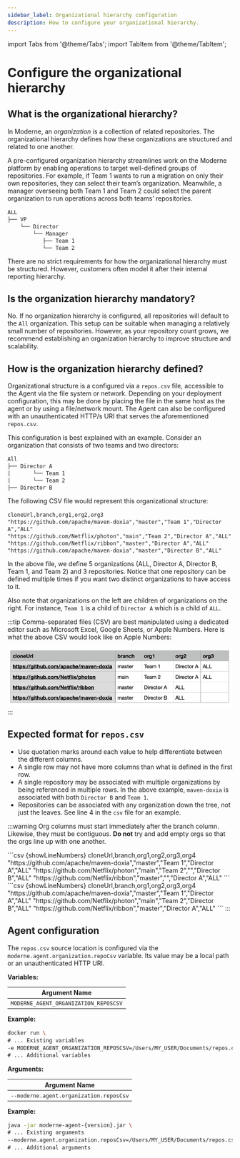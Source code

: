 ```yaml
---
sidebar_label: Organizational hierarchy configuration
description: How to configure your organizational hierarchy.
---
```


import Tabs from '@theme/Tabs';
import TabItem from '@theme/TabItem';


# Configure the organizational hierarchy

## What is the organizational hierarchy?

In Moderne, an _organization_ is a collection of related repositories. The organizational hierarchy defines how these organizations are structured and related to one another.

A pre-configured organization hierarchy streamlines work on the Moderne platform by enabling operations to target well-defined groups of repositories. For example, if Team 1 wants to run a migration on only their own repositories, they can select their team’s organization. Meanwhile, a manager overseeing both Team 1 and Team 2 could select the parent organization to run operations across both teams’ repositories.

```
ALL
├── VP
    └── Director
        └── Manager
           ├── Team 1
           └── Team 2
```


There are no strict requirements for how the organizational hierarchy must be structured. However, customers often model it after their internal reporting hierarchy.

## Is the organization hierarchy mandatory?

No. If no organization hierarchy is configured, all repositories will default to the `All` organization. This setup can be suitable when managing a relatively small number of repositories. However, as your repository count grows, we recommend establishing an organization hierarchy to improve structure and scalability.

## How is the organization hierarchy defined?

Organizational structure is a configured via a `repos.csv` file, accessible to the Agent via the file system or network. Depending on your deployment configuration, this may be done by placing the file in the same host as the agent or by using a file/network mount. The Agent can also be configured with an unauthenticated HTTP/s URI that serves the aforementioned `repos.csv`.

This configuration is best explained with an example. Consider an organization that consists of two teams and two directors:  

```
All
├── Director A
|       └── Team 1
|       └── Team 2
├── Director B

```

The following CSV file would represent this organizational structure:

```csv showLineNumbers
cloneUrl,branch,org1,org2,org3
"https://github.com/apache/maven-doxia","master","Team 1","Director A","ALL"
"https://github.com/Netflix/photon","main","Team 2","Director A","ALL"
"https://github.com/Netflix/ribbon","master","Director A","ALL"
"https://github.com/apache/maven-doxia","master","Director B","ALL"
```

In the above file, we define 5 organizations (ALL, Director A, Director B, Team 1, and Team 2) and 3 repositories. Notice that one repository can be defined multiple times if you want two distinct organizations to have access to it. 

Also note that organizations on the left are children of organizations on the right. For instance, `Team 1` is a child of `Director A` which is a child of `ALL`.

:::tip
Comma-separated files (CSV) are best manipulated using a dedicated editor such as Microsoft Excel, Google Sheets, or Apple Numbers. Here is what the above CSV would look like on Apple Numbers:

![](../assets/numbers-csv-screenshot.png)
:::
    
## Expected format for `repos.csv` 

- Use quotation marks around each value to help differentiate between the different columns.
- A single row may not have more columns than what is defined in the first row.
- A single repository may be associated with multiple organizations by being referenced in multiple rows. In the above example, `maven-doxia` is associated with both `Director B` and `Team 1`.
- Repositories can be associated with any organization down the tree, not just the leaves. See line 4 in the `csv` file for an example.


:::warning
Org columns must start immediately after the branch column. Likewise, they must be contiguous. **Do not** try and add empty orgs so that the orgs line up with one another.

<Tabs>
<TabItem value="not-this" label="Don't do this">
```csv {showLineNumbers}
cloneUrl,branch,org1,org2,org3,org4
"https://github.com/apache/maven-doxia","master","Team 1","Director A","ALL"
"https://github.com/Netflix/photon","main","Team 2","","Director B","ALL"
"https://github.com/Netflix/ribbon","master","","Director A","ALL"
```
</TabItem>

<TabItem value="do-this" label="Do this">
```csv {showLineNumbers}
cloneUrl,branch,org1,org2,org3,org4
"https://github.com/apache/maven-doxia","master","Team 1","Director A","ALL"
"https://github.com/Netflix/photon","main","Team 2","Director B","ALL"
"https://github.com/Netflix/ribbon","master","Director A","ALL"
```
</TabItem>
</Tabs>
:::

## Agent configuration

The `repos.csv` source location is configured via the `moderne.agent.organization.repoCsv` variable. Its value may be a local path or an unauthenticated HTTP URI. 

<Tabs groupId="agent-type">
<TabItem value="oci-container" label="OCI Container">

**Variables:**

| Argument Name                          |
|----------------------------------------|
| `MODERNE_AGENT_ORGANIZATION_REPOSCSV`  |

**Example:**

```bash
docker run \
# ... Existing variables
-e MODERNE_AGENT_ORGANIZATION_REPOSCSV=/Users/MY_USER/Documents/repos.csv \
# ... Additional variables
```

</TabItem>

<TabItem value="executable-jar" label="Executable JAR">

**Arguments:**

| Argument Name                            |
|------------------------------------------|
| `--moderne.agent.organization.reposCsv`  |

**Example:**

```bash
java -jar moderne-agent-{version}.jar \
# ... Existing arguments
--moderne.agent.organization.reposCsv=/Users/MY_USER/Documents/repos.csv \
# ... Additional arguments
```




</TabItem>
</Tabs>

